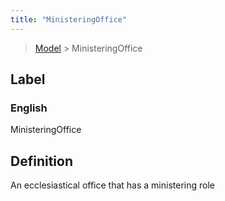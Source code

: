 ```yaml
---
title: "MinisteringOffice"
---
```


> [Model](./../) > MinisteringOffice

## Label

### English
MinisteringOffice


## Definition
An ecclesiastical office that has a ministering role 


    
